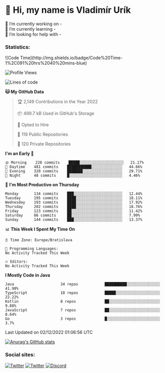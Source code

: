 <h1> 👋 Hi, my name is Vladimír Urík</h1>
<p>
 🔭 I’m currently working on -<br>
 🌱 I’m currently learning -<br>
 🤔 I’m looking for help with -<br>
</p>
<h3>Statistics:</h3>
<!--START_SECTION:waka-->
![Code Time](http://img.shields.io/badge/Code%20Time-1%2C091%20hrs%2040%20mins-blue)

![Profile Views](http://img.shields.io/badge/Profile%20Views-1-blue)

![Lines of code](https://img.shields.io/badge/From%20Hello%20World%20I%27ve%20Written-2%20Million%20lines%20of%20code-blue)

**🐱 My GitHub Data** 

> 🏆 2,149 Contributions in the Year 2022
 > 
> 📦 499.7 kB Used in GitHub's Storage 
 > 
> 💼 Opted to Hire
 > 
> 📜 119 Public Repositories 
 > 
> 🔑 120 Private Repositories  
 > 
**I'm an Early 🐤** 

```text
🌞 Morning    228 commits    █████░░░░░░░░░░░░░░░░░░░░   21.17% 
🌆 Daytime    481 commits    ███████████░░░░░░░░░░░░░░   44.66% 
🌃 Evening    320 commits    ███████░░░░░░░░░░░░░░░░░░   29.71% 
🌙 Night      48 commits     █░░░░░░░░░░░░░░░░░░░░░░░░   4.46%

```
📅 **I'm Most Productive on Thursday** 

```text
Monday       134 commits    ███░░░░░░░░░░░░░░░░░░░░░░   12.44% 
Tuesday      195 commits    ████░░░░░░░░░░░░░░░░░░░░░   18.11% 
Wednesday    193 commits    ████░░░░░░░░░░░░░░░░░░░░░   17.92% 
Thursday     202 commits    ████░░░░░░░░░░░░░░░░░░░░░   18.76% 
Friday       123 commits    ██░░░░░░░░░░░░░░░░░░░░░░░   11.42% 
Saturday     86 commits     ██░░░░░░░░░░░░░░░░░░░░░░░   7.99% 
Sunday       144 commits    ███░░░░░░░░░░░░░░░░░░░░░░   13.37%

```


📊 **This Week I Spent My Time On** 

```text
⌚︎ Time Zone: Europe/Bratislava

💬 Programming Languages: 
No Activity Tracked This Week

🔥 Editors: 
No Activity Tracked This Week

```

**I Mostly Code in Java** 

```text
Java                     34 repos            ██████████░░░░░░░░░░░░░░░   41.98% 
TypeScript               18 repos            █████░░░░░░░░░░░░░░░░░░░░   22.22% 
Kotlin                   8 repos             ██░░░░░░░░░░░░░░░░░░░░░░░   9.88% 
JavaScript               7 repos             ██░░░░░░░░░░░░░░░░░░░░░░░   8.64% 
Go                       3 repos             █░░░░░░░░░░░░░░░░░░░░░░░░   3.7%

```



 Last Updated on 02/12/2022 01:06:56 UTC
<!--END_SECTION:waka-->

[![Anurag's GitHub stats](https://github-readme-stats.vercel.app/api?username=vladimir-urik)](https://github.com/anuraghazra/github-readme-stats)

<h3>Social sites:</h3>
<p><a href="https://twitter.com/GGGEDR" target="_blank"><img alt="Twitter" src="https://img.shields.io/badge/twitter-%231DA1F2.svg?&style=for-the-badge&logo=twitter&logoColor=white" /></a> <a href="https://www.reddit.com/user/GGGEDR" target="_blank"><img alt="Twitter" src="https://img.shields.io/badge/reddit-%23FE6262.svg?&style=for-the-badge&logo=reddit&logoColor=white" /></a> <a href="https://discord.com/users/535708984959827978" target="_blank"><img alt="Discord" src="https://img.shields.io/badge/discord-%235865f2.svg?&style=for-the-badge&logo=discord&logoColor=white" />
</p>
